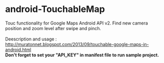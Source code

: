 android-TouchableMap
====================

Touc functionality for Google Maps Android API v2. Find new camera position and zoom level after swipe and pinch.
<br/><br/>
Deescription and usage :
<br/>
http://muratonnet.blogspot.com/2013/09/touchable-google-maps-in-android.html
<br/>
<b>Don't forget to set your "API_KEY" in manifest file to run sample project.</b>
